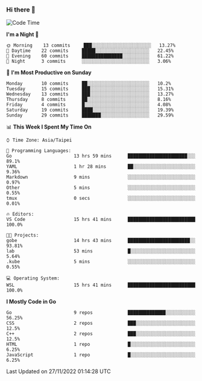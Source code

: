 ### Hi there 👋

<!--START_SECTION:waka-->
![Code Time](http://img.shields.io/badge/Code%20Time-619%20hrs%2011%20mins-blue)

**I'm a Night 🦉** 

```text
🌞 Morning    13 commits     ███░░░░░░░░░░░░░░░░░░░░░░   13.27% 
🌆 Daytime    22 commits     █████░░░░░░░░░░░░░░░░░░░░   22.45% 
🌃 Evening    60 commits     ███████████████░░░░░░░░░░   61.22% 
🌙 Night      3 commits      ░░░░░░░░░░░░░░░░░░░░░░░░░   3.06%

```
📅 **I'm Most Productive on Sunday** 

```text
Monday       10 commits     ██░░░░░░░░░░░░░░░░░░░░░░░   10.2% 
Tuesday      15 commits     ███░░░░░░░░░░░░░░░░░░░░░░   15.31% 
Wednesday    13 commits     ███░░░░░░░░░░░░░░░░░░░░░░   13.27% 
Thursday     8 commits      ██░░░░░░░░░░░░░░░░░░░░░░░   8.16% 
Friday       4 commits      █░░░░░░░░░░░░░░░░░░░░░░░░   4.08% 
Saturday     19 commits     ████░░░░░░░░░░░░░░░░░░░░░   19.39% 
Sunday       29 commits     ███████░░░░░░░░░░░░░░░░░░   29.59%

```


📊 **This Week I Spent My Time On** 

```text
⌚︎ Time Zone: Asia/Taipei

💬 Programming Languages: 
Go                       13 hrs 59 mins      ██████████████████████░░░   89.1% 
YAML                     1 hr 28 mins        ██░░░░░░░░░░░░░░░░░░░░░░░   9.36% 
Markdown                 9 mins              ░░░░░░░░░░░░░░░░░░░░░░░░░   0.97% 
Other                    5 mins              ░░░░░░░░░░░░░░░░░░░░░░░░░   0.55% 
tmux                     0 secs              ░░░░░░░░░░░░░░░░░░░░░░░░░   0.01%

🔥 Editors: 
VS Code                  15 hrs 41 mins      █████████████████████████   100.0%

🐱‍💻 Projects: 
gobe                     14 hrs 43 mins      ███████████████████████░░   93.81% 
lab                      53 mins             █░░░░░░░░░░░░░░░░░░░░░░░░   5.64% 
.kube                    5 mins              ░░░░░░░░░░░░░░░░░░░░░░░░░   0.55%

💻 Operating System: 
WSL                      15 hrs 41 mins      █████████████████████████   100.0%

```

**I Mostly Code in Go** 

```text
Go                       9 repos             ██████████████░░░░░░░░░░░   56.25% 
CSS                      2 repos             ███░░░░░░░░░░░░░░░░░░░░░░   12.5% 
C++                      2 repos             ███░░░░░░░░░░░░░░░░░░░░░░   12.5% 
HTML                     1 repo              █░░░░░░░░░░░░░░░░░░░░░░░░   6.25% 
JavaScript               1 repo              █░░░░░░░░░░░░░░░░░░░░░░░░   6.25%

```



 Last Updated on 27/11/2022 01:14:28 UTC
<!--END_SECTION:waka-->

<!--
**omegaatt36/omegaatt36** is a ✨ _special_ ✨ repository because its `README.md` (this file) appears on your GitHub profile.

Here are some ideas to get you started:

- 🔭 I’m currently working on ...
- 🌱 I’m currently learning ...
- 👯 I’m looking to collaborate on ...
- 🤔 I’m looking for help with ...
- 💬 Ask me about ...
- 📫 How to reach me: ...
- 😄 Pronouns: ...
- ⚡ Fun fact: ...
-->
